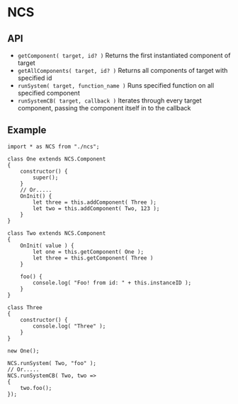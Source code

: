 # NCS

## API
* `getComponent( target, id? )` Returns the first instantiated component of target
* `getAllComponents( target, id? )` Returns all components of target with specified id
* `runSystem( target, function_name )` Runs specified function on all specified component
* `runSystemCB( target, callback )` Iterates through every target component, passing  the component itself in to the callback 

## Example

```
import * as NCS from "./ncs";

class One extends NCS.Component
{
    constructor() {
        super();
    }
    // Or.....
    OnInit() {
        let three = this.addComponent( Three );
        let two = this.addComponent( Two, 123 );
    }
}

class Two extends NCS.Component
{
    OnInit( value ) {
        let one = this.getComponent( One );
        let three = this.getComponent( Three )
    }

    foo() {
        console.log( "Foo! from id: " + this.instanceID );
    }
}

class Three 
{
    constructor() {
        console.log( "Three" );
    }
}

new One();

NCS.runSystem( Two, "foo" );
// Or.....
NCS.runSystemCB( Two, two =>
{
    two.foo();
});
```